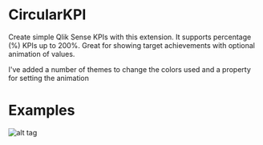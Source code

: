 # CircularKPI
Create simple Qlik Sense KPIs with this extension. It supports percentage (%) KPIs up to 200%. Great for showing target achievements with optional animation of values.

I've added a number of themes to change the colors used and a property for setting the animation

# Examples
![alt tag](https://raw.githubusercontent.com/johsund/CircularKPI/master/CircularKPI.png)
